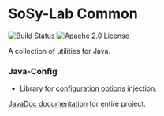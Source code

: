 # SoSy-Lab Common

[![Build Status](https://travis-ci.org/sosy-lab/java-common-lib.svg "Build Status")](https://travis-ci.org/sosy-lab/java-common-lib)
[![Apache 2.0 License](https://img.shields.io/badge/license-Apache--2-brightgreen.svg?style=flat)](http://www.apache.org/licenses/LICENSE-2.0)

A collection of utilities for Java.

### Java-Config

  - Library for [configuration options](https://sosy-lab.github.io/java-common-lib/api/org/sosy_lab/common/configuration/package-summary.html) injection.


[JavaDoc documentation](https://sosy-lab.github.io/java-common-lib/) for entire project.
